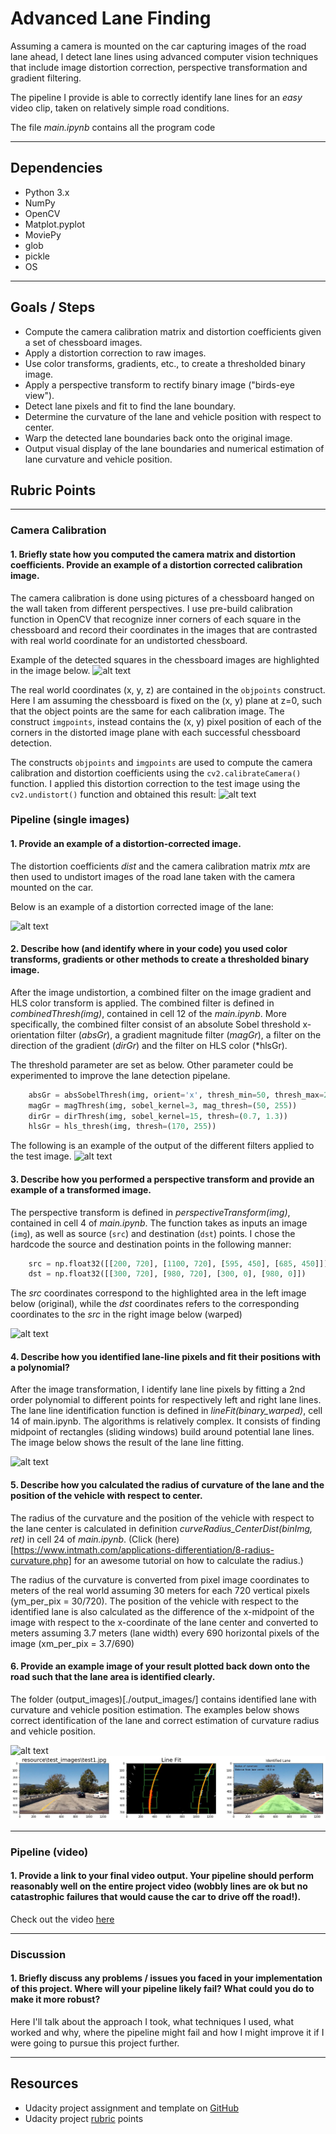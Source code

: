 [//]: # (Image References)
[image1]: ./examples/ChessboardCornersCalibration.png "ChessCalibration"
[image2]: ./examples/UndistortedChessboard.png "ChessUndistorted"
[image3]: ./examples/UndistortedLane.png "UndistortedLane"
[image4]: ./examples/ColorGradientFilter.png "ComboGrad"
[image5]: ./examples/WarpedLane.png "WarpLane"
[image6]: ./examples/LanesLineFit2.png "LaneLineFit"
[image7]: ./output_images/straight_line1.jpg "outImage1"
[image8]: ./output_images/test1.jpg "outImage2"
[video1]: ./videoOutput1.mp4 "Video"


# **Advanced Lane Finding**

Assuming a camera is mounted on the car capturing images of the road lane ahead, I detect lane lines using advanced computer vision techniques that include image distortion correction, perspective transformation and gradient filtering.

The pipeline I provide is able to correctly identify lane lines for an _easy_ video clip, taken on relatively simple road conditions.

The file *main.ipynb* contains all the program code

---
## Dependencies
* Python 3.x
* NumPy
* OpenCV
* Matplot.pyplot
* MoviePy
* glob
* pickle
* OS

---
## Goals / Steps
* Compute the camera calibration matrix and distortion coefficients given a set of chessboard images.
* Apply a distortion correction to raw images.
* Use color transforms, gradients, etc., to create a thresholded binary image.
* Apply a perspective transform to rectify binary image ("birds-eye view").
* Detect lane pixels and fit to find the lane boundary.
* Determine the curvature of the lane and vehicle position with respect to center.
* Warp the detected lane boundaries back onto the original image.
* Output visual display of the lane boundaries and numerical estimation of lane curvature and vehicle position.


## Rubric Points 
---

### Camera Calibration

#### 1. Briefly state how you computed the camera matrix and distortion coefficients. Provide an example of a distortion corrected calibration image.

The camera calibration is done using pictures of a chessboard hanged on the wall taken from different perspectives. I use pre-build calibration function in OpenCV that recognize inner corners of each square in the chessboard and record their coordinates in the images that are contrasted with real world coordinate for an undistorted chessboard.

Example of the detected squares in the chessboard images are highlighted in the image below.
![alt text][image1]

The real world coordinates (x, y, z) are contained in the `objpoints` construct. Here I am assuming the chessboard is fixed on the (x, y) plane at z=0, such that the object points are the same for each calibration image. The construct `imgpoints`, instead contains the (x, y) pixel position of each of the corners in the distorted image plane with each successful chessboard detection.  

The constructs `objpoints` and `imgpoints` are used to compute the camera calibration and distortion coefficients using the 
`cv2.calibrateCamera()` function.  I applied this distortion correction to the test image using the `cv2.undistort()` function and obtained this result: 
![alt text][image2]


### Pipeline (single images)

#### 1. Provide an example of a distortion-corrected image.
The distortion coefficients _dist_ and the camera calibration matrix _mtx_ are then used to undistort images of the road lane taken with the camera mounted on the car.

Below is an example of a distortion corrected image of the lane:

![alt text][image3]


#### 2. Describe how (and identify where in your code) you used color transforms, gradients or other methods to create a thresholded binary image.  

After the image undistortion, a combined filter on the image gradient and HLS color transform is applied. The combined filter is defined in *combinedThresh(img)*, contained in cell 12 of the _main.ipynb_. More specifically, the combined filter consist of an absolute Sobel threshold x-orientation filter (*absGr*), a gradient magnitude filter (*magGr*), a filter on the direction of the gradient (*dirGr*) and the filter on HLS color (*hlsGr).

The threshold parameter are set as below. Other parameter could be experimented to improve the lane detection pipelane.
```python
    absGr = absSobelThresh(img, orient='x', thresh_min=50, thresh_max=255)
    magGr = magThresh(img, sobel_kernel=3, mag_thresh=(50, 255))
    dirGr = dirThresh(img, sobel_kernel=15, thresh=(0.7, 1.3))
    hlsGr = hls_thresh(img, thresh=(170, 255))
```	
	
The following is an example of the output of the different filters applied to the test image.
![alt text][image4]


#### 3. Describe how you performed a perspective transform and provide an example of a transformed image.

The perspective transform is defined in *perspectiveTransform(img)*, contained in cell 4 of _main.ipynb_. The function takes as inputs an image (`img`), as well as source (`src`) and destination (`dst`) points.  I chose the hardcode the source and destination points in the following manner:

```python
    src = np.float32([[200, 720], [1100, 720], [595, 450], [685, 450]])
    dst = np.float32([[300, 720], [980, 720], [300, 0], [980, 0]])
```

The _src_ coordinates correspond to the highlighted area in the left image below (original), while the _dst_ coordinates refers to the corresponding coordinates to the _src_ in the right image below (warped)

![alt text][image5]


#### 4. Describe how you identified lane-line pixels and fit their positions with a polynomial?

After the image transformation, I identify lane line pixels by fitting a 2nd order polynomial to different points for respectively left and right lane lines. The lane line identification function is defined in *lineFit(binary_warped)*, cell 14 of main.ipynb.
The algorithms is relatively complex. It consists of finding midpoint of rectangles (sliding windows) build around potential lane lines. The image below shows the result of the lane line fitting.

![alt text][image6]

#### 5. Describe how you calculated the radius of curvature of the lane and the position of the vehicle with respect to center.

The radius of the curvature and the position of the vehicle with respect to the lane center is calculated in definition *curveRadius_CenterDist(binImg, ret)* in cell 24 of _main.ipynb_. (Click (here)[https://www.intmath.com/applications-differentiation/8-radius-curvature.php] for an awesome tutorial on how to calculate the radius.)

The radius of the curvature is converted from pixel image coordinates to meters of the real world assuming 30 meters for each 720 vertical pixels (ym_per_pix = 30/720). The position of the vehicle with respect to the identified lane is also calculated as the difference of the x-midpoint of the image with respect to the x-coordinate of the lane center and converted to meters assuming 3.7 meters (lane width) every 690 horizontal pixels of the image (xm_per_pix = 3.7/690)


#### 6. Provide an example image of your result plotted back down onto the road such that the lane area is identified clearly.

The folder (output_images)[./output_images/] contains identified lane with curvature and vehicle position estimation. The examples below shows correct identification of the lane and correct estimation of curvature radius and vehicle position.

![alt text][image7]
![alt text][image8]

---

### Pipeline (video)

#### 1. Provide a link to your final video output.  Your pipeline should perform reasonably well on the entire project video (wobbly lines are ok but no catastrophic failures that would cause the car to drive off the road!).

Check out the video [here](./videoOutput1.mp4)

---

### Discussion

#### 1. Briefly discuss any problems / issues you faced in your implementation of this project.  Where will your pipeline likely fail?  What could you do to make it more robust?

Here I'll talk about the approach I took, what techniques I used, what worked and why, where the pipeline might fail and how I might improve it if I were going to pursue this project further.  


---
## Resources
* Udacity project assignment and template on [GitHub](https://github.com/udacity/CarND-Advanced-Lane-Lines)
* Udacity project [rubric](https://review.udacity.com/#!/rubrics/571/view) points

